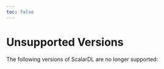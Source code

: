 ```yaml
---
toc: false
---
```


# Unsupported Versions

The following versions of ScalarDL are no longer supported:
